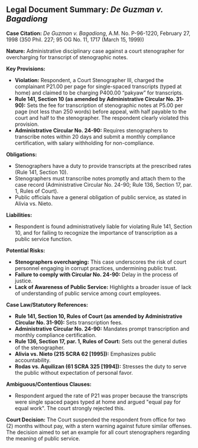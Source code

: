 ## Legal Document Summary: *De Guzman v. Bagadiong*

**Case Citation:** *De Guzman v. Bagadiong*, A.M. No. P-96-1220, February 27, 1998 (350 Phil. 227; 95 OG No. 11, 1717 (March 15, 1999))

**Nature:** Administrative disciplinary case against a court stenographer for overcharging for transcript of stenographic notes.

**Key Provisions:**

*   **Violation:** Respondent, a Court Stenographer III, charged the complainant P21.00 per page for single-spaced transcripts (typed at home) and claimed to be charging P400.00 “pakyaw” for transcripts.
*   **Rule 141, Section 10 (as amended by Administrative Circular No. 31-90):** Sets the fee for transcription of stenographic notes at P5.00 per page (not less than 250 words) before appeal, with half payable to the court and half to the stenographer. The respondent clearly violated this provision.
*   **Administrative Circular No. 24-90:** Requires stenographers to transcribe notes within 20 days and submit a monthly compliance certification, with salary withholding for non-compliance.

**Obligations:**

*   Stenographers have a duty to provide transcripts at the prescribed rates (Rule 141, Section 10).
*   Stenographers must transcribe notes promptly and attach them to the case record (Administrative Circular No. 24-90; Rule 136, Section 17, par. 1, Rules of Court).
*   Public officials have a general obligation of public service, as stated in Alivia vs. Nieto.

**Liabilities:**

*   Respondent is found administratively liable for violating Rule 141, Section 10, and for failing to recognize the importance of transcription as a public service function.

**Potential Risks:**

*   **Stenographers overcharging:** This case underscores the risk of court personnel engaging in corrupt practices, undermining public trust.
*   **Failure to comply with Circular No. 24-90:** Delay in the process of justice.
*   **Lack of Awareness of Public Service:** Highlights a broader issue of lack of understanding of public service among court employees.

**Case Law/Statutory References:**

*   **Rule 141, Section 10, Rules of Court (as amended by Administrative Circular No. 31-90):** Sets transcription fees.
*   **Administrative Circular No. 24-90:** Mandates prompt transcription and monthly compliance certification.
*   **Rule 136, Section 17, par. 1, Rules of Court:** Sets out the general duties of the stenographer.
*   **Alivia vs. Nieto (215 SCRA 62 [1995]):** Emphasizes public accountability.
*   **Rodas vs. Aquilizan (61 SCRA 325 [1994]):** Stresses the duty to serve the public without expectation of personal favor.

**Ambiguous/Contentious Clauses:**

*   Respondent argued the rate of P21 was proper because the transcripts were single spaced pages typed at home and argued "equal pay for equal work". The court strongly rejected this.

**Court Decision:** The Court suspended the respondent from office for two (2) months without pay, with a stern warning against future similar offenses. The decision aimed to set an example for all court stenographers regarding the meaning of public service.
